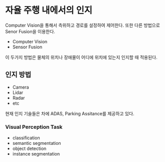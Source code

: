 # 자율 주행 내에서의 인지

Computer Vision을 통해서 측위하고 경로를 설정하여 제어한다. 
또한 다른 방법으로 Senor Fusion을 이용한다. 

+ Computer Vision
+ Sensor Fusion

이 두가지 방법은 물체의 위치나 장애물이 어디에 위치에 있는지 인지할 때 적용된다. 


## 인지 방법

+ Camera
+ Lidar
+ Radar
+ etc

현재 인지 기술들은 차에 ADAS, Parking Assitance를 제공하고 있다. 


### Visual Perception Task

+ classification
+ semantic segmentation
+ object detection
+ instance segmentation



